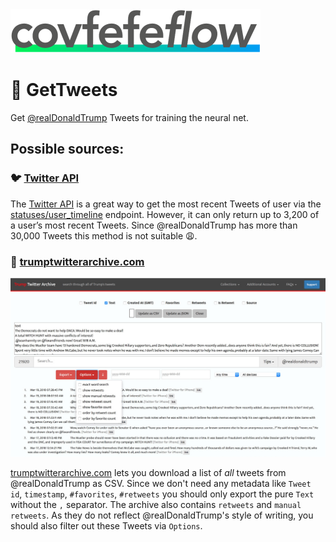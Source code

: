 <img src="../design/logo/covfefe-flow-logo.png" alt="covfefe-flow logo" style="max-width:100%;" width="400px" height="70px">

# :hatching_chick: GetTweets

Get [@realDonaldTrump](https://twitter.com/realdonaldtrump) Tweets for training the neural net.


## Possible sources:

### :bird: [Twitter API](https://developer.twitter.com/en/docs)
The [Twitter API](https://developer.twitter.com/en/docs) is a great way to get the most recent Tweets of user via the [statuses/user_timeline](https://developer.twitter.com/en/docs/tweets/timelines/api-reference/get-statuses-user_timeline.html) endpoint.
However, it can only return up to 3,200 of a user’s most recent Tweets.
Since @realDonaldTrump has more than 30,000 Tweets this method is not suitable :weary:.


### :scroll: [trumptwitterarchive.com](http://www.trumptwitterarchive.com/archive)

![trumptwitterarchive.com screenshot](./images/readme/trumptwitterarchive.com_screenshot.jpg)

[trumptwitterarchive.com](http://www.trumptwitterarchive.com/archive) lets you download a list of *all* tweets from @realDonaldTrump as CSV.
Since we don't need any metadata like `Tweet id`, `timestamp`, `#favorites`, `#retweets` you should only export the pure `Text` without the `,` separator.
The archive also contains `retweets` and `manual retweets`. As they do not reflect @realDonaldTrump's style of writing, you should also filter out these Tweets via `Options`.
